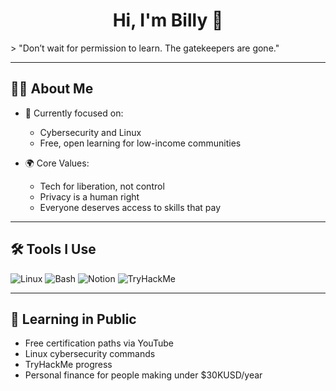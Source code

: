 <h1 align="center">Hi, I'm Billy 👋</h1>
> "Don’t wait for permission to learn. The gatekeepers are gone."

---

## 👨‍💻 About Me

- 🔭 Currently focused on:  
  - Cybersecurity and Linux  
  - Free, open learning for low-income communities  

- 🌍 Core Values:  
  - Tech for liberation, not control  
  - Privacy is a human right  
  - Everyone deserves access to skills that pay

---

## 🛠️ Tools I Use

![Linux](https://img.shields.io/badge/Linux-FCC624?style=flat&logo=linux&logoColor=black)
![Bash](https://img.shields.io/badge/Bash-121011?style=flat&logo=gnubash)
![Notion](https://img.shields.io/badge/Notion-000000?style=flat&logo=notion&logoColor=white)
![TryHackMe](https://img.shields.io/badge/TryHackMe-212C42?style=flat&logo=tryhackme&logoColor=red)

---

## 🧪 Learning in Public

- Free certification paths via YouTube  
- Linux cybersecurity commands  
- TryHackMe progress  
- Personal finance for people making under $30KUSD/year  

